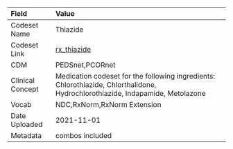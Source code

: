 |Field            |Value                                                                                                                         |
|:----------------|:-----------------------------------------------------------------------------------------------------------------------------|
|Codeset Name     |Thiazide                                                                                                                      |
|Codeset Link     |[rx_thiazide](https://github.com/PEDSnet/Variable-Dictionary/blob/main/drugs/rx_thiazide.csv)                                 |
|CDM              |PEDSnet,PCORnet                                                                                                               |
|Clinical Concept |Medication codeset for the following ingredients: Chlorothiazide, Chlorthalidone, Hydrochlorothiazide, Indapamide, Metolazone |
|Vocab            |NDC,RxNorm,RxNorm Extension                                                                                                   |
|Date Uploaded    |2021-11-01                                                                                                                    |
|Metadata         |combos included                                                                                                               |
